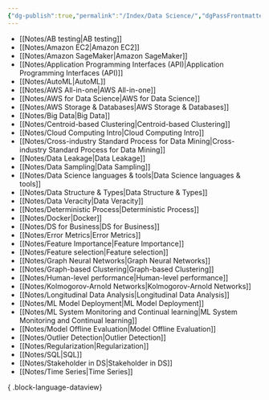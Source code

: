 ```yaml
---
{"dg-publish":true,"permalink":"/Index/Data Science/","dgPassFrontmatter":true,"noteIcon":""}
---
```


- [[Notes/AB testing\|AB testing]]
- [[Notes/Amazon EC2\|Amazon EC2]]
- [[Notes/Amazon SageMaker\|Amazon SageMaker]]
- [[Notes/Application Programming Interfaces (API)\|Application Programming Interfaces (API)]]
- [[Notes/AutoML\|AutoML]]
- [[Notes/AWS All-in-one\|AWS All-in-one]]
- [[Notes/AWS for Data Science\|AWS for Data Science]]
- [[Notes/AWS Storage & Databases\|AWS Storage & Databases]]
- [[Notes/Big Data\|Big Data]]
- [[Notes/Centroid-based Clustering\|Centroid-based Clustering]]
- [[Notes/Cloud Computing Intro\|Cloud Computing Intro]]
- [[Notes/Cross-industry Standard Process for Data Mining\|Cross-industry Standard Process for Data Mining]]
- [[Notes/Data Leakage\|Data Leakage]]
- [[Notes/Data Sampling\|Data Sampling]]
- [[Notes/Data Science languages & tools\|Data Science languages & tools]]
- [[Notes/Data Structure & Types\|Data Structure & Types]]
- [[Notes/Data Veracity\|Data Veracity]]
- [[Notes/Deterministic Process\|Deterministic Process]]
- [[Notes/Docker\|Docker]]
- [[Notes/DS for Business\|DS for Business]]
- [[Notes/Error Metrics\|Error Metrics]]
- [[Notes/Feature Importance\|Feature Importance]]
- [[Notes/Feature selection\|Feature selection]]
- [[Notes/Graph Neural Networks\|Graph Neural Networks]]
- [[Notes/Graph-based Clustering\|Graph-based Clustering]]
- [[Notes/Human-level performance\|Human-level performance]]
- [[Notes/Kolmogorov-Arnold Networks\|Kolmogorov-Arnold Networks]]
- [[Notes/Longitudinal Data Analysis\|Longitudinal Data Analysis]]
- [[Notes/ML Model Deployment\|ML Model Deployment]]
- [[Notes/ML System Monitoring and Continual learning\|ML System Monitoring and Continual learning]]
- [[Notes/Model Offline Evaluation\|Model Offline Evaluation]]
- [[Notes/Outlier Detection\|Outlier Detection]]
- [[Notes/Regularization\|Regularization]]
- [[Notes/SQL\|SQL]]
- [[Notes/Stakeholder in DS\|Stakeholder in DS]]
- [[Notes/Time Series\|Time Series]]

{ .block-language-dataview}